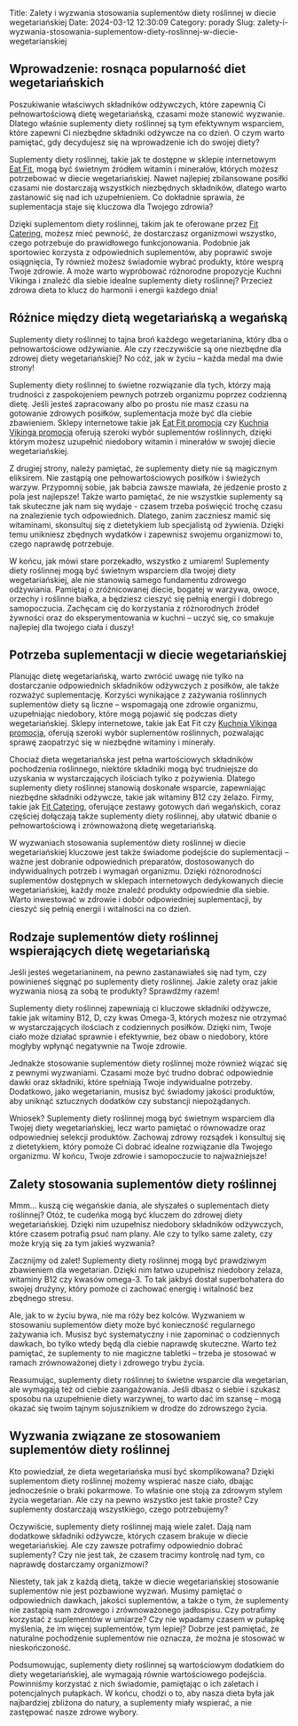 Title: Zalety i wyzwania stosowania suplementów diety roślinnej w diecie wegetariańskiej
Date: 2024-03-12 12:30:09
Category: porady
Slug: zalety-i-wyzwania-stosowania-suplementow-diety-roslinnej-w-diecie-wegetarianskiej

## Wprowadzenie: rosnąca popularność diet wegetariańskich  

Poszukiwanie właściwych składników odżywczych, które zapewnią Ci pełnowartościową dietę wegetariańską, czasami może stanowić wyzwanie. Dlatego właśnie suplementy diety roślinnej są tym efektywnym wsparciem, które zapewni Ci niezbędne składniki odżywcze na co dzień. O czym warto pamiętać, gdy decydujesz się na wprowadzenie ich do swojej diety?

Suplementy diety roślinnej, takie jak te dostępne w sklepie internetowym [Eat Fit](https://bongersarchitects.nl/4-niezwyke-korzysci-ze-stosowania-zielonych-sokow-w-diecie-alkalicznej), mogą być świetnym źródłem witamin i minerałów, których możesz potrzebować w diecie wegetariańskiej. Nawet najlepiej zbilansowane posiłki czasami nie dostarczają wszystkich niezbędnych składników, dlatego warto zastanowić się nad ich uzupełnieniem. Co dokładnie sprawia, że suplementacja staje się kluczowa dla Twojego zdrowia?

Dzięki suplementom diety roślinnej, takim jak te oferowane przez [Fit Catering](https://online-marketing-blog.nl/jak-wykorzystac-aplikacje-mobilne-do-zaplanowania-zdrowej-diety-w-podrozy), możesz mieć pewność, że dostarczasz organizmowi wszystko, czego potrzebuje do prawidłowego funkcjonowania. Podobnie jak sportowiec korzysta z odpowiednich suplementów, aby poprawić swoje osiągnięcia, Ty również możesz świadomie wybrać produkty, które wesprą Twoje zdrowie. A może warto wypróbować różnorodne propozycje Kuchni Vikinga i znaleźć dla siebie idealne suplementy diety roślinnej? Przecież zdrowa dieta to klucz do harmonii i energii każdego dnia!


## Różnice między dietą wegetariańską a wegańską  

Suplementy diety roślinnej to tajna broń każdego wegetarianina, który dba o pełnowartościowe odżywianie. Ale czy rzeczywiście są one niezbędne dla zdrowej diety wegetariańskiej? No cóż, jak w życiu – każda medal ma dwie strony!

Suplementy diety roślinnej to świetne rozwiązanie dla tych, którzy mają trudności z zaspokojeniem pewnych potrzeb organizmu poprzez codzienną dietę. Jeśli jesteś zapracowany albo po prostu nie masz czasu na gotowanie zdrowych posiłków, suplementacja może być dla ciebie zbawieniem. Sklepy internetowe takie jak [Eat Fit promocja](https://online-marketing-blog.nl/jak-wykorzystac-aplikacje-mobilne-do-zaplanowania-zdrowej-diety-w-podrozy) czy [Kuchnia Vikinga promocja](https://de-lokeend.nl/trendy-w-diecie-pudekowej-wybor-artykuu) oferują szeroki wybór suplementów roślinnych, dzięki którym możesz uzupełnić niedobory witamin i minerałów w swojej diecie wegetariańskiej.

Z drugiej strony, należy pamiętać, że suplementy diety nie są magicznym eliksirem. Nie zastąpią one pełnowartościowych posiłków i świeżych warzyw. Przypomnij sobie, jak babcia zawsze mawiała, że jedzenie prosto z pola jest najlepsze! Także warto pamiętać, że nie wszystkie suplementy są tak skuteczne jak nam się wydaje - czasem trzeba poświęcić trochę czasu na znalezienie tych odpowiednich. Dlatego, zanim zaczniesz mamić się witaminami, skonsultuj się z dietetykiem lub specjalistą od żywienia. Dzięki temu unikniesz zbędnych wydatków i zapewnisz swojemu organizmowi to, czego naprawdę potrzebuje.

W końcu, jak mówi stare porzekadło, wszystko z umiarem! Suplementy diety roślinnej mogą być świetnym wsparciem dla twojej diety wegetariańskiej, ale nie stanowią samego fundamentu zdrowego odżywiania. Pamiętaj o zróżnicowanej diecie, bogatej w warzywa, owoce, orzechy i roślinne białka, a będziesz cieszyć się pełnią energii i dobrego samopoczucia. Zachęcam cię do korzystania z różnorodnych źródeł żywności oraz do eksperymentowania w kuchni – uczyć się, co smakuje najlepiej dla twojego ciała i duszy!


## Potrzeba suplementacji w diecie wegetariańskiej  

Planując dietę wegetariańską, warto zwrócić uwagę nie tylko na dostarczanie odpowiednich składników odżywczych z posiłków, ale także rozważyć suplementację. Korzyści wynikające z zażywania roślinnych suplementów diety są liczne – wspomagają one zdrowie organizmu, uzupełniając niedobory, które mogą pojawić się podczas diety wegetariańskiej. Sklepy internetowe, takie jak Eat Fit czy [Kuchnia Vikinga promocja](https://cbs-mensoalting.nl/odkryj-moc-przeciwutleniaczy-w-diecie-wiosennej-czy-warto-siegnac-po-matche), oferują szeroki wybór suplementów roślinnych, pozwalając sprawę zaopatrzyć się w niezbędne witaminy i minerały.

Chociaż dieta wegetariańska jest pełna wartościowych składników pochodzenia roślinnego, niektóre składniki mogą być trudniejsze do uzyskania w wystarczających ilościach tylko z pożywienia. Dlatego suplementy diety roślinnej stanowią doskonałe wsparcie, zapewniając niezbędne składniki odżywcze, takie jak witaminy B12 czy żelazo. Firmy, takie jak [Fit Catering](https://bibliotheek-amstelveen.nl/dieta-oczyszczajaca-z-wykorzystaniem-koktajli-zielonych-czy-naprawde-warto), oferujące zestawy gotowych dań wegańskich, coraz częściej dołączają także suplementy diety roślinnej, aby ułatwić dbanie o pełnowartościową i zrównoważoną dietę wegetariańską.

W wyzwaniach stosowania suplementów diety roślinnej w diecie wegetariańskiej kluczowe jest także świadome podejście do suplementacji – ważne jest dobranie odpowiednich preparatów, dostosowanych do indywidualnych potrzeb i wymagań organizmu. Dzięki różnorodności suplementów dostępnych w sklepach internetowych dedykowanych diecie wegetariańskiej, każdy może znaleźć produkty odpowiednie dla siebie. Warto inwestować w zdrowie i dobór odpowiedniej suplementacji, by cieszyć się pełnią energii i witalności na co dzień.


## Rodzaje suplementów diety roślinnej wspierających dietę wegetariańską  

Jeśli jesteś wegetarianinem, na pewno zastanawiałeś się nad tym, czy powinieneś sięgnąć po suplementy diety roślinnej. Jakie zalety oraz jakie wyzwania niosą za sobą te produkty? Sprawdźmy razem!

Suplementy diety roślinnej zapewniają ci kluczowe składniki odżywcze, takie jak witaminy B12, D, czy kwas Omega-3, których możesz nie otrzymać w wystarczających ilościach z codziennych posiłków. Dzięki nim, Twoje ciało może działać sprawnie i efektywnie, bez obaw o niedobory, które mogłyby wpłynąć negatywnie na Twoje zdrowie.

Jednakże stosowanie suplementów diety roślinnej może również wiązać się z pewnymi wyzwaniami. Czasami może być trudno dobrać odpowiednie dawki oraz składniki, które spełniają Twoje indywidualne potrzeby. Dodatkowo, jako wegetarianin, musisz być świadomy jakości produktów, aby uniknąć sztucznych dodatków czy substancji niepożądanych.

Wniosek? Suplementy diety roślinnej mogą być świetnym wsparciem dla Twojej diety wegetariańskiej, lecz warto pamiętać o równowadze oraz odpowiedniej selekcji produktów. Zachowaj zdrowy rozsądek i konsultuj się z dietetykiem, który pomoże Ci dobrać idealne rozwiązanie dla Twojego organizmu. W końcu, Twoje zdrowie i samopoczucie to najważniejsze!


## Zalety stosowania suplementów diety roślinnej  

Mmm... kuszą cię wegańskie dania, ale słyszałeś o suplementach diety roślinnej? Otóż, te cudeńka mogą być kluczem do zdrowej diety wegetariańskiej. Dzięki nim uzupełnisz niedobory składników odżywczych, które czasem potrafią psuć nam plany. Ale czy to tylko same zalety, czy może kryją się za tym jakieś wyzwania?

Zacznijmy od zalet! Suplementy diety roślinnej mogą być prawdziwym zbawieniem dla wegetarian. Dzięki nim łatwo uzupełnisz niedobory żelaza, witaminy B12 czy kwasów omega-3. To tak jakbyś dostał superbohatera do swojej drużyny, który pomoże ci zachować energię i witalność bez zbędnego stresu.

Ale, jak to w życiu bywa, nie ma róży bez kolców. Wyzwaniem w stosowaniu suplementów diety może być konieczność regularnego zażywania ich. Musisz być systematyczny i nie zapominać o codziennych dawkach, bo tylko wtedy będą dla ciebie naprawdę skuteczne. Warto też pamiętać, że suplementy to nie magiczne tabletki – trzeba je stosować w ramach zrównoważonej diety i zdrowego trybu życia.

Reasumując, suplementy diety roślinnej to świetne wsparcie dla wegetarian, ale wymagają też od ciebie zaangażowania. Jeśli dbasz o siebie i szukasz sposobu na uzupełnienie diety warzywnej, to warto dać im szansę – mogą okazać się twoim tajnym sojusznikiem w drodze do zdrowszego życia.


## Wyzwania związane ze stosowaniem suplementów diety roślinnej

Kto powiedział, że dieta wegetariańska musi być skomplikowana? Dzięki suplementom diety roślinnej możemy wspierać nasze ciało, dbając jednocześnie o braki pokarmowe. To właśnie one stoją za zdrowym stylem życia wegetarian. Ale czy na pewno wszystko jest takie proste? Czy suplementy dostarczają wszystkiego, czego potrzebujemy?

Oczywiście, suplementy diety roślinnej mają wiele zalet. Dają nam dodatkowe składniki odżywcze, których czasem brakuje w diecie wegetariańskiej. Ale czy zawsze potrafimy odpowiednio dobrać suplementy? Czy nie jest tak, że czasem tracimy kontrolę nad tym, co naprawdę dostarczamy organizmowi?

Niestety, tak jak z każdą dietą, także w diecie wegetariańskiej stosowanie suplementów nie jest pozbawione wyzwań. Musimy pamiętać o odpowiednich dawkach, jakości suplementów, a także o tym, że suplementy nie zastąpią nam zdrowego i zrównoważonego jadłospisu. Czy potrafimy korzystać z suplementów w umiarze? Czy nie wpadamy czasem w pułapkę myślenia, że im więcej suplementów, tym lepiej? Dobrze jest pamiętać, że naturalne pochodzenie suplementów nie oznacza, że można je stosować w nieskończoność.

Podsumowując, suplementy diety roślinnej są wartościowym dodatkiem do diety wegetariańskiej, ale wymagają równie wartościowego podejścia. Powinniśmy korzystać z nich świadomie, pamiętając o ich zaletach i potencjalnych pułapkach. W końcu, chodzi o to, aby nasza dieta była jak najbardziej zbliżona do natury, a suplementy miały wspierać, a nie zastępować nasze zdrowe wybory.
